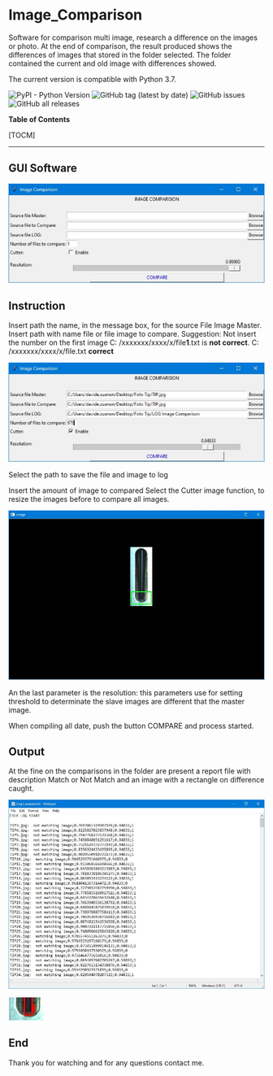 # Image_Comparison
Software for comparison multi image, research a difference on the images or photo. At the end of comparison, the result produced shows the differences of  images that stored in the folder selected. 
The folder contained the current and old image with differences showed.

The current version is compatible with Python 3.7.

![PyPI - Python Version](https://img.shields.io/pypi/pyversions/da)
![GitHub tag (latest by date)](https://img.shields.io/github/v/tag/daddi1987/Image_Comparison)
![GitHub issues](https://img.shields.io/github/issues/daddi1987/Image_Comparison)
![GitHub all releases](https://img.shields.io/github/downloads/daddi1987/Image_Comparison/total)

**Table of Contents**

[TOCM]


------------


## GUI Software

![alt text](https://raw.githubusercontent.com/daddi1987/Image_Comparison/main/Image/gui.png?raw=true)

## Instruction

Insert path the name, in the message box, for the source File Image Master.
Insert path with name file or file image to compare. 
Suggestion: Not insert the number on the first image
C: /xxxxxxx/xxxx/x/file**1**.txt  is **not correct**.
C: /xxxxxxx/xxxx/x/file.txt **correct**

![alt text](https://github.com/daddi1987/Image_Comparison/blob/main/Image/Capture%20Name.JPG?raw=true?raw=true)

Select the path to save the file and image to log

Insert the amount of image to compared 
Select the Cutter image function, to resize the images before to compare all images.

![alt text](https://github.com/daddi1987/Image_Comparison/blob/main/Image/Capture%20resize.JPG?raw=true?raw=true?raw=true)

An the last parameter is the resolution: this parameters use for setting threshold to determinate the slave images are different that the master image.

When compiling all date, push the button COMPARE and process started.
## Output
At the fine on the comparisons in the folder are present a report file with description Match or Not Match and an image with a rectangle on difference caught.

![alt text](https://github.com/daddi1987/Image_Comparison/blob/main/Image/Log%20Compare.JPG?raw=true?raw=true?raw=true?raw=true)

![alt text](https://github.com/daddi1987/Image_Comparison/blob/main/Image/Differents.JPG?raw=true?raw=true?raw=true?raw=true?raw=true)

## End
Thank you for watching and for any questions contact me.
